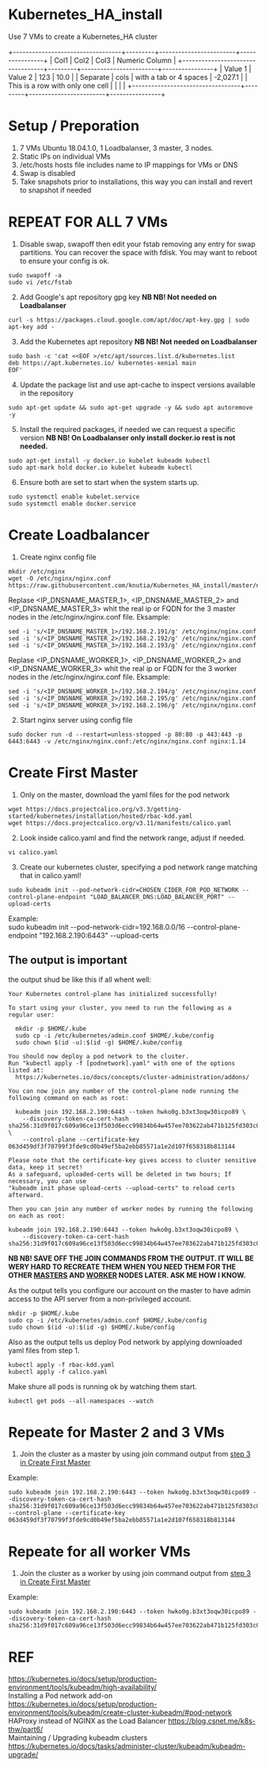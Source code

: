 # Kubernetes_HA_install
Use 7 VMs to create a Kubernetes_HA cluster


+----------------------------------+---------+------------------------+----------------+
|               Col1               |  Col2   |          Col3          | Numeric Column |
+----------------------------------+---------+------------------------+----------------+
| Value 1                          | Value 2 | 123                    |           10.0 |
| Separate                         | cols    | with a tab or 4 spaces |       -2,027.1 |
| This is a row with only one cell |         |                        |                |
+----------------------------------+---------+------------------------+----------------+




# Setup / Preporation
1. 7 VMs Ubuntu 18.04.1.0, 1 Loadbalanser, 3 master, 3 nodes.
2. Static IPs on individual VMs
3. /etc/hosts hosts file includes name to IP mappings for VMs or DNS
4. Swap is disabled
5. Take snapshots prior to installations, this way you can install and revert to snapshot if needed

# REPEAT FOR ALL 7 VMs

1. Disable swap, swapoff then edit your fstab removing any entry for swap partitions. You can recover the space with fdisk. You may want to reboot to ensure your config is ok.
~~~~
sudo swapoff -a
sudo vi /etc/fstab
~~~~

2. Add Google's apt repository gpg key **NB NB! Not needed on Loadbalanser**
~~~~
curl -s https://packages.cloud.google.com/apt/doc/apt-key.gpg | sudo apt-key add -
~~~~

3. Add the Kubernetes apt repository **NB NB! Not needed on Loadbalanser**
~~~~
sudo bash -c 'cat <<EOF >/etc/apt/sources.list.d/kubernetes.list
deb https://apt.kubernetes.io/ kubernetes-xenial main
EOF'
~~~~

4. Update the package list and use apt-cache to inspect versions available in the repository
~~~~
sudo apt-get update && sudo apt-get upgrade -y && sudo apt autoremove -y
~~~~

5. Install the required packages, if needed we can request a specific version **NB NB! On Loadbalanser only install docker.io rest is not needed.**
~~~~
sudo apt-get install -y docker.io kubelet kubeadm kubectl
sudo apt-mark hold docker.io kubelet kubeadm kubectl
~~~~

6. Ensure both are set to start when the system starts up.
~~~~
sudo systemctl enable kubelet.service
sudo systemctl enable docker.service
~~~~

# Create Loadbalancer

1. Create nginx config file
~~~~
mkdir /etc/nginx
wget -O /etc/nginx/nginx.conf https://raw.githubusercontent.com/knutia/Kubernetes_HA_install/master/nginx.conf
~~~~
Replase <IP_DNSNAME_MASTER_1>, <IP_DNSNAME_MASTER_2> and <IP_DNSNAME_MASTER_3> whit the real ip or FQDN for the 3 master nodes in the /etc/nginx/nginx.conf file.
Eksample:
~~~
sed -i 's/<IP_DNSNAME_MASTER_1>/192.168.2.191/g' /etc/nginx/nginx.conf
sed -i 's/<IP_DNSNAME_MASTER_2>/192.168.2.192/g' /etc/nginx/nginx.conf
sed -i 's/<IP_DNSNAME_MASTER_3>/192.168.2.193/g' /etc/nginx/nginx.conf
~~~
Replase <IP_DNSNAME_WORKER_1>, <IP_DNSNAME_WORKER_2> and <IP_DNSNAME_WORKER_3> whit the real ip or FQDN for the 3 worker nodes in the /etc/nginx/nginx.conf file.
Eksample:
~~~
sed -i 's/<IP_DNSNAME_WORKER_1>/192.168.2.194/g' /etc/nginx/nginx.conf
sed -i 's/<IP_DNSNAME_WORKER_2>/192.168.2.195/g' /etc/nginx/nginx.conf
sed -i 's/<IP_DNSNAME_WORKER_3>/192.168.2.196/g' /etc/nginx/nginx.conf
~~~

2. Start nginx server using config file
~~~~
sudo docker run -d --restart=unless-stopped -p 80:80 -p 443:443 -p 6443:6443 -v /etc/nginx/nginx.conf:/etc/nginx/nginx.conf nginx:1.14
~~~~

# Create First Master

1. Only on the master, download the yaml files for the pod network
~~~~
wget https://docs.projectcalico.org/v3.3/getting-started/kubernetes/installation/hosted/rbac-kdd.yaml
wget https://docs.projectcalico.org/v3.11/manifests/calico.yaml
~~~~

2. Look inside calico.yaml and find the network range, adjust if needed.
~~~~
vi calico.yaml
~~~~

3. Create our kubernetes cluster, specifying a pod network range matching that in calico.yaml!
~~~~
sudo kubeadm init --pod-network-cidr=CHOSEN_CIDER_FOR_POD_NETWORK --control-plane-endpoint "LOAD_BALANCER_DNS:LOAD_BALANCER_PORT" --upload-certs
~~~~
Example:  
sudo kubeadm init --pod-network-cidr=192.168.0.0/16 --control-plane-endpoint "192.168.2.190:6443" --upload-certs

## The output is important
the output shud be like this if all whent well:
~~~
Your Kubernetes control-plane has initialized successfully!

To start using your cluster, you need to run the following as a regular user:

  mkdir -p $HOME/.kube
  sudo cp -i /etc/kubernetes/admin.conf $HOME/.kube/config
  sudo chown $(id -u):$(id -g) $HOME/.kube/config

You should now deploy a pod network to the cluster.
Run "kubectl apply -f [podnetwork].yaml" with one of the options listed at:
  https://kubernetes.io/docs/concepts/cluster-administration/addons/

You can now join any number of the control-plane node running the following command on each as root:

  kubeadm join 192.168.2.190:6443 --token hwko0g.b3xt3oqw30icpo89 \
    --discovery-token-ca-cert-hash sha256:31d9f017c609a96ce13f503d6ecc99834b64w457ee703622ab471b125fd303c0 \
    --control-plane --certificate-key 063d459df3f70799f3fde9cd0b49ef5ba2ebb85571a1e2d107f658318b813144

Please note that the certificate-key gives access to cluster sensitive data, keep it secret!
As a safeguard, uploaded-certs will be deleted in two hours; If necessary, you can use
"kubeadm init phase upload-certs --upload-certs" to reload certs afterward.

Then you can join any number of worker nodes by running the following on each as root:

kubeadm join 192.168.2.190:6443 --token hwko0g.b3xt3oqw30icpo89 \
    --discovery-token-ca-cert-hash sha256:31d9f017c609a96ce13f503d6ecc99834b64w457ee703622ab471b125fd303c0
~~~
**NB NB! SAVE OFF THE JOIN COMMANDS FROM THE OUTPUT. IT WILL BE WERY HARD TO RECREATE THEM WHEN YOU NEED THEM FOR THE OTHER [MASTERS](#repeate-for-master-2-and-3-vms) AND [WORKER](#repeate-for-all-worker-vms) NODES LATER. ASK ME HOW I KNOW.**
  
As the output tells you configure our account on the master to have admin access to the API server from a non-privileged account.
~~~~
mkdir -p $HOME/.kube
sudo cp -i /etc/kubernetes/admin.conf $HOME/.kube/config
sudo chown $(id -u):$(id -g) $HOME/.kube/config
~~~~
  
Also as the output tells us deploy Pod network by applying downloaded yaml files from step 1.
~~~~
kubectl apply -f rbac-kdd.yaml
kubectl apply -f calico.yaml
~~~~
Make shure all pods is running ok by watching them start.
~~~~
kubectl get pods --all-namespaces --watch
~~~~

# Repeate for Master 2 and 3 VMs

1. Join the cluster as a master by using join command output from [step 3 in Create First Master](#the-output-is-important)

Example:  
~~~~
sudo kubeadm join 192.168.2.190:6443 --token hwko0g.b3xt3oqw30icpo89 --discovery-token-ca-cert-hash sha256:31d9f017c609a96ce13f503d6ecc99834b64w457ee703622ab471b125fd303c0 --control-plane --certificate-key 063d459df3f70799f3fde9cd0b49ef5ba2ebb85571a1e2d107f658318b813144
~~~~

# Repeate for all worker VMs
1. Join the cluster as a worker by using join command output from [step 3 in Create First Master](#the-output-is-important)

Example:  
~~~~
sudo kubeadm join 192.168.2.190:6443 --token hwko0g.b3xt3oqw30icpo89 --discovery-token-ca-cert-hash sha256:31d9f017c609a96ce13f503d6ecc99834b64w457ee703622ab471b125fd303c0
~~~~

# REF
https://kubernetes.io/docs/setup/production-environment/tools/kubeadm/high-availability/  
Installing a Pod network add-on https://kubernetes.io/docs/setup/production-environment/tools/kubeadm/create-cluster-kubeadm/#pod-network  
HAProxy instead of NGINX as the Load Balancer https://blog.csnet.me/k8s-thw/part6/  
Maintaining / Upgrading kubeadm clusters https://kubernetes.io/docs/tasks/administer-cluster/kubeadm/kubeadm-upgrade/  
